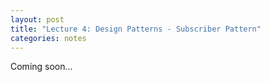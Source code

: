 ```yaml
---
layout: post
title: "Lecture 4: Design Patterns - Subscriber Pattern"
categories: notes
---
```


Coming soon...